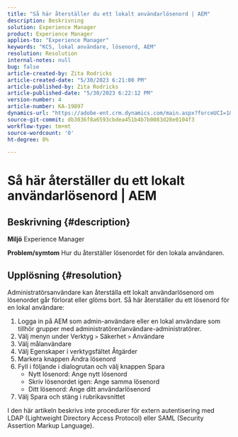 ```yaml
---
title: "Så här återställer du ett lokalt användarlösenord | AEM"
description: Beskrivning
solution: Experience Manager
product: Experience Manager
applies-to: "Experience Manager"
keywords: "KCS, lokal användare, lösenord, AEM"
resolution: Resolution
internal-notes: null
bug: false
article-created-by: Zita Rodricks
article-created-date: "5/30/2023 6:21:00 PM"
article-published-by: Zita Rodricks
article-published-date: "5/30/2023 6:22:12 PM"
version-number: 4
article-number: KA-19897
dynamics-url: "https://adobe-ent.crm.dynamics.com/main.aspx?forceUCI=1&pagetype=entityrecord&etn=knowledgearticle&id=1459ccb6-16ff-ed11-8f6e-6045bd006b25"
source-git-commit: db3036f8a6593cbdea451b4b7b0083d28e0104f3
workflow-type: tm+mt
source-wordcount: '0'
ht-degree: 0%

---
```


# Så här återställer du ett lokalt användarlösenord | AEM

## Beskrivning {#description}

<b>Miljö</b>
Experience Manager


<b>Problem/symtom</b>
Hur du återställer lösenordet för den lokala användaren.




## Upplösning {#resolution}


Administratörsanvändare kan återställa ett lokalt användarlösenord om lösenordet går förlorat eller glöms bort. Så här återställer du ett lösenord för en lokal användare:

1. Logga in på AEM som admin-användare eller en lokal användare som tillhör grupper med administratörer/användare-administratörer.
2. Välj menyn under Verktyg `>` Säkerhet `>`  Användare
3. Välj målanvändare
4. Välj Egenskaper i verktygsfältet Åtgärder
5. Markera knappen Ändra lösenord
6. Fyll i följande i dialogrutan och välj knappen Spara
   - Nytt lösenord: Ange nytt lösenord
   - Skriv lösenordet igen: Ange samma lösenord
   - Ditt lösenord: Ange ditt användarlösenord
7. Välj Spara och stäng i rubrikavsnittet


I den här artikeln beskrivs inte procedurer för extern autentisering med LDAP (Lightweight Directory Access Protocol) eller SAML (Security Assertion Markup Language).
